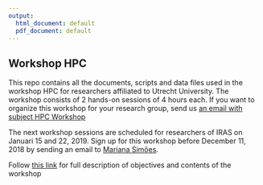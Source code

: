 ```yaml
---
output:
  html_document: default
  pdf_document: default
---
```

## Workshop HPC 
This repo contains all the documents, scripts and data files used in the workshop HPC for researchers affiliated to Utrecht University. The workshop consists of 2 hands-on sessions of 4 hours each. If you want to organize this workshop for your research group, send us [an email with subject HPC Workshop](mailto:info.rdm@uu.nl?subject=HPC%20Workshop) 

The next workshop sessions are scheduled for researchers of IRAS on Januari 15 and 22, 2019. Sign up for this workshop before December 11, 2018 by sending an email to [Mariana Simões](mailto:m.simoes@uu.nl?subject=HPC%20Workshop%202019-01-11).

Follow [this link](./docs/overview.md) for full description of objectives and contents of the workshop

